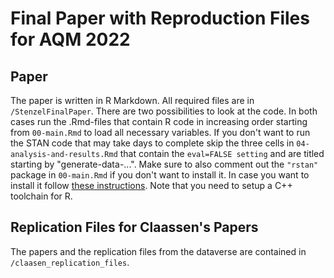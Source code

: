 # Final Paper with Reproduction Files for AQM 2022

## Paper

The paper is written in R Markdown. All required files are in ``/StenzelFinalPaper``.
There are two possibilities to look at the code. In both cases run the .Rmd-files that contain R code in increasing order starting from ``00-main.Rmd`` to load all necessary variables. If you don't want to run the STAN code that may take days to complete skip the three cells in ``04-analysis-and-results.Rmd`` that contain the ``eval=FALSE setting`` and are titled starting by "generate-data-...". Make sure to also comment out the ``"rstan"`` package in ``00-main.Rmd`` if you don't want to install it. In case you want to install it follow [these instructions](https://github.com/stan-dev/rstan/wiki/RStan-Getting-Started). Note that you need to setup a C++ toolchain for R.

## Replication Files for Claassen's Papers

The papers and the replication files from the dataverse are contained in ``/claasen_replication_files``.


